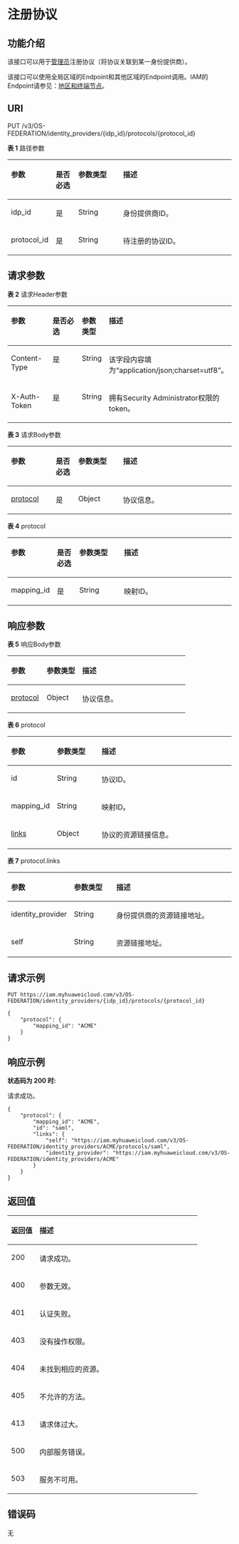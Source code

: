 # 注册协议<a name="iam_13_0404"></a>

## 功能介绍<a name="zh-cn_topic_0224276985_section034010528490"></a>

该接口可以用于[管理员](https://support.huaweicloud.com/usermanual-iam/iam_01_0001.html)注册协议（将协议关联到某一身份提供商）。

该接口可以使用全局区域的Endpoint和其他区域的Endpoint调用。IAM的Endpoint请参见：[地区和终端节点](https://developer.huaweicloud.com/endpoint?IAM)。

## URI<a name="zh-cn_topic_0224276985_section4341125219493"></a>

PUT /v3/OS-FEDERATION/identity\_providers/\{idp\_id\}/protocols/\{protocol\_id\}

**表 1**  路径参数

<a name="zh-cn_topic_0224276985_table1434215520495"></a>
<table><thead align="left"><tr id="zh-cn_topic_0224276985_row03422052184915"><th class="cellrowborder" valign="top" width="20%" id="mcps1.2.5.1.1"><p id="zh-cn_topic_0224276985_p834215215498"><a name="zh-cn_topic_0224276985_p834215215498"></a><a name="zh-cn_topic_0224276985_p834215215498"></a>参数</p>
</th>
<th class="cellrowborder" valign="top" width="10%" id="mcps1.2.5.1.2"><p id="zh-cn_topic_0224276985_p234320526492"><a name="zh-cn_topic_0224276985_p234320526492"></a><a name="zh-cn_topic_0224276985_p234320526492"></a>是否必选</p>
</th>
<th class="cellrowborder" valign="top" width="20%" id="mcps1.2.5.1.3"><p id="zh-cn_topic_0224276985_p1634345264914"><a name="zh-cn_topic_0224276985_p1634345264914"></a><a name="zh-cn_topic_0224276985_p1634345264914"></a>参数类型</p>
</th>
<th class="cellrowborder" valign="top" width="50%" id="mcps1.2.5.1.4"><p id="zh-cn_topic_0224276985_p10343135212495"><a name="zh-cn_topic_0224276985_p10343135212495"></a><a name="zh-cn_topic_0224276985_p10343135212495"></a>描述</p>
</th>
</tr>
</thead>
<tbody><tr id="zh-cn_topic_0224276985_row173423528492"><td class="cellrowborder" valign="top" width="20%" headers="mcps1.2.5.1.1 "><p id="zh-cn_topic_0224276985_p17343135214913"><a name="zh-cn_topic_0224276985_p17343135214913"></a><a name="zh-cn_topic_0224276985_p17343135214913"></a>idp_id</p>
</td>
<td class="cellrowborder" valign="top" width="10%" headers="mcps1.2.5.1.2 "><p id="zh-cn_topic_0224276985_p734475218490"><a name="zh-cn_topic_0224276985_p734475218490"></a><a name="zh-cn_topic_0224276985_p734475218490"></a>是</p>
</td>
<td class="cellrowborder" valign="top" width="20%" headers="mcps1.2.5.1.3 "><p id="zh-cn_topic_0224276985_p153444523493"><a name="zh-cn_topic_0224276985_p153444523493"></a><a name="zh-cn_topic_0224276985_p153444523493"></a>String</p>
</td>
<td class="cellrowborder" valign="top" width="50%" headers="mcps1.2.5.1.4 "><p id="zh-cn_topic_0224276985_p134475234912"><a name="zh-cn_topic_0224276985_p134475234912"></a><a name="zh-cn_topic_0224276985_p134475234912"></a>身份提供商ID。</p>
</td>
</tr>
<tr id="zh-cn_topic_0224276985_row133421152174919"><td class="cellrowborder" valign="top" width="20%" headers="mcps1.2.5.1.1 "><p id="zh-cn_topic_0224276985_p9344852194914"><a name="zh-cn_topic_0224276985_p9344852194914"></a><a name="zh-cn_topic_0224276985_p9344852194914"></a>protocol_id</p>
</td>
<td class="cellrowborder" valign="top" width="10%" headers="mcps1.2.5.1.2 "><p id="zh-cn_topic_0224276985_p153441152194914"><a name="zh-cn_topic_0224276985_p153441152194914"></a><a name="zh-cn_topic_0224276985_p153441152194914"></a>是</p>
</td>
<td class="cellrowborder" valign="top" width="20%" headers="mcps1.2.5.1.3 "><p id="zh-cn_topic_0224276985_p634512525498"><a name="zh-cn_topic_0224276985_p634512525498"></a><a name="zh-cn_topic_0224276985_p634512525498"></a>String</p>
</td>
<td class="cellrowborder" valign="top" width="50%" headers="mcps1.2.5.1.4 "><p id="zh-cn_topic_0224276985_p43455520492"><a name="zh-cn_topic_0224276985_p43455520492"></a><a name="zh-cn_topic_0224276985_p43455520492"></a>待注册的协议ID。</p>
</td>
</tr>
</tbody>
</table>

## 请求参数<a name="zh-cn_topic_0224276985_section123451552164914"></a>

**表 2**  请求Header参数

<a name="zh-cn_topic_0224276985_HeaderParameter"></a>
<table><thead align="left"><tr id="zh-cn_topic_0224276985_row1434614526497"><th class="cellrowborder" valign="top" width="20%" id="mcps1.2.5.1.1"><p id="zh-cn_topic_0224276985_p2346115219496"><a name="zh-cn_topic_0224276985_p2346115219496"></a><a name="zh-cn_topic_0224276985_p2346115219496"></a>参数</p>
</th>
<th class="cellrowborder" valign="top" width="20%" id="mcps1.2.5.1.2"><p id="zh-cn_topic_0224276985_p113465521496"><a name="zh-cn_topic_0224276985_p113465521496"></a><a name="zh-cn_topic_0224276985_p113465521496"></a>是否必选</p>
</th>
<th class="cellrowborder" valign="top" width="10%" id="mcps1.2.5.1.3"><p id="zh-cn_topic_0224276985_p16347852114916"><a name="zh-cn_topic_0224276985_p16347852114916"></a><a name="zh-cn_topic_0224276985_p16347852114916"></a>参数类型</p>
</th>
<th class="cellrowborder" valign="top" width="50%" id="mcps1.2.5.1.4"><p id="zh-cn_topic_0224276985_p15347165254919"><a name="zh-cn_topic_0224276985_p15347165254919"></a><a name="zh-cn_topic_0224276985_p15347165254919"></a>描述</p>
</th>
</tr>
</thead>
<tbody><tr id="zh-cn_topic_0224276985_row10346125234913"><td class="cellrowborder" valign="top" width="20%" headers="mcps1.2.5.1.1 "><p id="zh-cn_topic_0224276985_p10347115214918"><a name="zh-cn_topic_0224276985_p10347115214918"></a><a name="zh-cn_topic_0224276985_p10347115214918"></a>Content-Type</p>
</td>
<td class="cellrowborder" valign="top" width="20%" headers="mcps1.2.5.1.2 "><p id="zh-cn_topic_0224276985_p33481452124915"><a name="zh-cn_topic_0224276985_p33481452124915"></a><a name="zh-cn_topic_0224276985_p33481452124915"></a>是</p>
</td>
<td class="cellrowborder" valign="top" width="10%" headers="mcps1.2.5.1.3 "><p id="zh-cn_topic_0224276985_p434811529492"><a name="zh-cn_topic_0224276985_p434811529492"></a><a name="zh-cn_topic_0224276985_p434811529492"></a>String</p>
</td>
<td class="cellrowborder" valign="top" width="50%" headers="mcps1.2.5.1.4 "><p id="zh-cn_topic_0224276985_p1734835264919"><a name="zh-cn_topic_0224276985_p1734835264919"></a><a name="zh-cn_topic_0224276985_p1734835264919"></a>该字段内容填为“application/json;charset=utf8”。</p>
</td>
</tr>
<tr id="zh-cn_topic_0224276985_row10346152184920"><td class="cellrowborder" valign="top" width="20%" headers="mcps1.2.5.1.1 "><p id="zh-cn_topic_0224276985_p1034805244912"><a name="zh-cn_topic_0224276985_p1034805244912"></a><a name="zh-cn_topic_0224276985_p1034805244912"></a>X-Auth-Token</p>
</td>
<td class="cellrowborder" valign="top" width="20%" headers="mcps1.2.5.1.2 "><p id="zh-cn_topic_0224276985_p6348152194910"><a name="zh-cn_topic_0224276985_p6348152194910"></a><a name="zh-cn_topic_0224276985_p6348152194910"></a>是</p>
</td>
<td class="cellrowborder" valign="top" width="10%" headers="mcps1.2.5.1.3 "><p id="zh-cn_topic_0224276985_p16349145211495"><a name="zh-cn_topic_0224276985_p16349145211495"></a><a name="zh-cn_topic_0224276985_p16349145211495"></a>String</p>
</td>
<td class="cellrowborder" valign="top" width="50%" headers="mcps1.2.5.1.4 "><p id="zh-cn_topic_0224276985_p20349175294919"><a name="zh-cn_topic_0224276985_p20349175294919"></a><a name="zh-cn_topic_0224276985_p20349175294919"></a>拥有Security Administrator权限的token。</p>
</td>
</tr>
</tbody>
</table>

**表 3**  请求Body参数

<a name="zh-cn_topic_0224276985_requestParameter"></a>
<table><thead align="left"><tr id="zh-cn_topic_0224276985_row163491752164917"><th class="cellrowborder" valign="top" width="20%" id="mcps1.2.5.1.1"><p id="zh-cn_topic_0224276985_p235010522496"><a name="zh-cn_topic_0224276985_p235010522496"></a><a name="zh-cn_topic_0224276985_p235010522496"></a>参数</p>
</th>
<th class="cellrowborder" valign="top" width="10%" id="mcps1.2.5.1.2"><p id="zh-cn_topic_0224276985_p43501452194918"><a name="zh-cn_topic_0224276985_p43501452194918"></a><a name="zh-cn_topic_0224276985_p43501452194918"></a>是否必选</p>
</th>
<th class="cellrowborder" valign="top" width="20%" id="mcps1.2.5.1.3"><p id="zh-cn_topic_0224276985_p73511152144919"><a name="zh-cn_topic_0224276985_p73511152144919"></a><a name="zh-cn_topic_0224276985_p73511152144919"></a>参数类型</p>
</th>
<th class="cellrowborder" valign="top" width="50%" id="mcps1.2.5.1.4"><p id="zh-cn_topic_0224276985_p335119521495"><a name="zh-cn_topic_0224276985_p335119521495"></a><a name="zh-cn_topic_0224276985_p335119521495"></a>描述</p>
</th>
</tr>
</thead>
<tbody><tr id="zh-cn_topic_0224276985_row193491552204918"><td class="cellrowborder" valign="top" width="20%" headers="mcps1.2.5.1.1 "><p id="zh-cn_topic_0224276985_p19351195214494"><a name="zh-cn_topic_0224276985_p19351195214494"></a><a name="zh-cn_topic_0224276985_p19351195214494"></a><a href="#zh-cn_topic_0224276985_request_Rq1343Protocol">protocol</a></p>
</td>
<td class="cellrowborder" valign="top" width="10%" headers="mcps1.2.5.1.2 "><p id="zh-cn_topic_0224276985_p103511520495"><a name="zh-cn_topic_0224276985_p103511520495"></a><a name="zh-cn_topic_0224276985_p103511520495"></a>是</p>
</td>
<td class="cellrowborder" valign="top" width="20%" headers="mcps1.2.5.1.3 "><p id="zh-cn_topic_0224276985_p1835175218493"><a name="zh-cn_topic_0224276985_p1835175218493"></a><a name="zh-cn_topic_0224276985_p1835175218493"></a>Object</p>
</td>
<td class="cellrowborder" valign="top" width="50%" headers="mcps1.2.5.1.4 "><p id="zh-cn_topic_0224276985_p123524524493"><a name="zh-cn_topic_0224276985_p123524524493"></a><a name="zh-cn_topic_0224276985_p123524524493"></a>协议信息。</p>
</td>
</tr>
</tbody>
</table>

**表 4**  protocol

<a name="zh-cn_topic_0224276985_request_Rq1343Protocol"></a>
<table><thead align="left"><tr id="zh-cn_topic_0224276985_row135285218498"><th class="cellrowborder" valign="top" width="20%" id="mcps1.2.5.1.1"><p id="zh-cn_topic_0224276985_p935335219499"><a name="zh-cn_topic_0224276985_p935335219499"></a><a name="zh-cn_topic_0224276985_p935335219499"></a>参数</p>
</th>
<th class="cellrowborder" valign="top" width="10%" id="mcps1.2.5.1.2"><p id="zh-cn_topic_0224276985_p635312525495"><a name="zh-cn_topic_0224276985_p635312525495"></a><a name="zh-cn_topic_0224276985_p635312525495"></a>是否必选</p>
</th>
<th class="cellrowborder" valign="top" width="20%" id="mcps1.2.5.1.3"><p id="zh-cn_topic_0224276985_p33535520491"><a name="zh-cn_topic_0224276985_p33535520491"></a><a name="zh-cn_topic_0224276985_p33535520491"></a>参数类型</p>
</th>
<th class="cellrowborder" valign="top" width="50%" id="mcps1.2.5.1.4"><p id="zh-cn_topic_0224276985_p1335416523496"><a name="zh-cn_topic_0224276985_p1335416523496"></a><a name="zh-cn_topic_0224276985_p1335416523496"></a>描述</p>
</th>
</tr>
</thead>
<tbody><tr id="zh-cn_topic_0224276985_row335245274911"><td class="cellrowborder" valign="top" width="20%" headers="mcps1.2.5.1.1 "><p id="zh-cn_topic_0224276985_p735410529498"><a name="zh-cn_topic_0224276985_p735410529498"></a><a name="zh-cn_topic_0224276985_p735410529498"></a>mapping_id</p>
</td>
<td class="cellrowborder" valign="top" width="10%" headers="mcps1.2.5.1.2 "><p id="zh-cn_topic_0224276985_p18354652124912"><a name="zh-cn_topic_0224276985_p18354652124912"></a><a name="zh-cn_topic_0224276985_p18354652124912"></a>是</p>
</td>
<td class="cellrowborder" valign="top" width="20%" headers="mcps1.2.5.1.3 "><p id="zh-cn_topic_0224276985_p1335485214496"><a name="zh-cn_topic_0224276985_p1335485214496"></a><a name="zh-cn_topic_0224276985_p1335485214496"></a>String</p>
</td>
<td class="cellrowborder" valign="top" width="50%" headers="mcps1.2.5.1.4 "><p id="zh-cn_topic_0224276985_p6354195213497"><a name="zh-cn_topic_0224276985_p6354195213497"></a><a name="zh-cn_topic_0224276985_p6354195213497"></a>映射ID。</p>
</td>
</tr>
</tbody>
</table>

## 响应参数<a name="zh-cn_topic_0224276985_section63547529493"></a>

**表 5**  响应Body参数

<a name="zh-cn_topic_0224276985_responseParameter"></a>
<table><thead align="left"><tr id="zh-cn_topic_0224276985_row16735194010494"><th class="cellrowborder" valign="top" width="20%" id="mcps1.2.4.1.1"><p id="zh-cn_topic_0224276985_p173534084911"><a name="zh-cn_topic_0224276985_p173534084911"></a><a name="zh-cn_topic_0224276985_p173534084911"></a>参数</p>
</th>
<th class="cellrowborder" valign="top" width="20%" id="mcps1.2.4.1.2"><p id="zh-cn_topic_0224276985_p673544012495"><a name="zh-cn_topic_0224276985_p673544012495"></a><a name="zh-cn_topic_0224276985_p673544012495"></a>参数类型</p>
</th>
<th class="cellrowborder" valign="top" width="60%" id="mcps1.2.4.1.3"><p id="zh-cn_topic_0224276985_p973684074910"><a name="zh-cn_topic_0224276985_p973684074910"></a><a name="zh-cn_topic_0224276985_p973684074910"></a>描述</p>
</th>
</tr>
</thead>
<tbody><tr id="zh-cn_topic_0224276985_row18735164019490"><td class="cellrowborder" valign="top" width="20%" headers="mcps1.2.4.1.1 "><p id="zh-cn_topic_0224276985_p97364409492"><a name="zh-cn_topic_0224276985_p97364409492"></a><a name="zh-cn_topic_0224276985_p97364409492"></a><a href="#zh-cn_topic_0224276985_response_Rs1341ProtocolsArritem">protocol</a></p>
</td>
<td class="cellrowborder" valign="top" width="20%" headers="mcps1.2.4.1.2 "><p id="zh-cn_topic_0224276985_p27367408499"><a name="zh-cn_topic_0224276985_p27367408499"></a><a name="zh-cn_topic_0224276985_p27367408499"></a>Object</p>
</td>
<td class="cellrowborder" valign="top" width="60%" headers="mcps1.2.4.1.3 "><p id="zh-cn_topic_0224276985_p1173610403492"><a name="zh-cn_topic_0224276985_p1173610403492"></a><a name="zh-cn_topic_0224276985_p1173610403492"></a>协议信息。</p>
</td>
</tr>
</tbody>
</table>

**表 6**  protocol

<a name="zh-cn_topic_0224276985_response_Rs1341ProtocolsArritem"></a>
<table><thead align="left"><tr id="zh-cn_topic_0224276985_row18133622174914"><th class="cellrowborder" valign="top" width="20%" id="mcps1.2.4.1.1"><p id="zh-cn_topic_0224276985_p1913411221497"><a name="zh-cn_topic_0224276985_p1913411221497"></a><a name="zh-cn_topic_0224276985_p1913411221497"></a>参数</p>
</th>
<th class="cellrowborder" valign="top" width="20%" id="mcps1.2.4.1.2"><p id="zh-cn_topic_0224276985_p1013422284913"><a name="zh-cn_topic_0224276985_p1013422284913"></a><a name="zh-cn_topic_0224276985_p1013422284913"></a>参数类型</p>
</th>
<th class="cellrowborder" valign="top" width="60%" id="mcps1.2.4.1.3"><p id="zh-cn_topic_0224276985_p9134722154914"><a name="zh-cn_topic_0224276985_p9134722154914"></a><a name="zh-cn_topic_0224276985_p9134722154914"></a>描述</p>
</th>
</tr>
</thead>
<tbody><tr id="zh-cn_topic_0224276985_row1133102214490"><td class="cellrowborder" valign="top" width="20%" headers="mcps1.2.4.1.1 "><p id="zh-cn_topic_0224276985_p1513413224497"><a name="zh-cn_topic_0224276985_p1513413224497"></a><a name="zh-cn_topic_0224276985_p1513413224497"></a>id</p>
</td>
<td class="cellrowborder" valign="top" width="20%" headers="mcps1.2.4.1.2 "><p id="zh-cn_topic_0224276985_p1613513220497"><a name="zh-cn_topic_0224276985_p1613513220497"></a><a name="zh-cn_topic_0224276985_p1613513220497"></a>String</p>
</td>
<td class="cellrowborder" valign="top" width="60%" headers="mcps1.2.4.1.3 "><p id="zh-cn_topic_0224276985_p213502215498"><a name="zh-cn_topic_0224276985_p213502215498"></a><a name="zh-cn_topic_0224276985_p213502215498"></a>协议ID。</p>
</td>
</tr>
<tr id="zh-cn_topic_0224276985_row21333224498"><td class="cellrowborder" valign="top" width="20%" headers="mcps1.2.4.1.1 "><p id="zh-cn_topic_0224276985_p813582210494"><a name="zh-cn_topic_0224276985_p813582210494"></a><a name="zh-cn_topic_0224276985_p813582210494"></a>mapping_id</p>
</td>
<td class="cellrowborder" valign="top" width="20%" headers="mcps1.2.4.1.2 "><p id="zh-cn_topic_0224276985_p151354225498"><a name="zh-cn_topic_0224276985_p151354225498"></a><a name="zh-cn_topic_0224276985_p151354225498"></a>String</p>
</td>
<td class="cellrowborder" valign="top" width="60%" headers="mcps1.2.4.1.3 "><p id="zh-cn_topic_0224276985_p2135122294911"><a name="zh-cn_topic_0224276985_p2135122294911"></a><a name="zh-cn_topic_0224276985_p2135122294911"></a>映射ID。</p>
</td>
</tr>
<tr id="zh-cn_topic_0224276985_row1613342210497"><td class="cellrowborder" valign="top" width="20%" headers="mcps1.2.4.1.1 "><p id="zh-cn_topic_0224276985_p12136192234918"><a name="zh-cn_topic_0224276985_p12136192234918"></a><a name="zh-cn_topic_0224276985_p12136192234918"></a><a href="#zh-cn_topic_0224276985_response_Rs1341ProtocolsArritemLinks">links</a></p>
</td>
<td class="cellrowborder" valign="top" width="20%" headers="mcps1.2.4.1.2 "><p id="zh-cn_topic_0224276985_p2013682220493"><a name="zh-cn_topic_0224276985_p2013682220493"></a><a name="zh-cn_topic_0224276985_p2013682220493"></a>Object</p>
</td>
<td class="cellrowborder" valign="top" width="60%" headers="mcps1.2.4.1.3 "><p id="zh-cn_topic_0224276985_p6136222114915"><a name="zh-cn_topic_0224276985_p6136222114915"></a><a name="zh-cn_topic_0224276985_p6136222114915"></a>协议的资源链接信息。</p>
</td>
</tr>
</tbody>
</table>

**表 7**  protocol.links

<a name="zh-cn_topic_0224276985_response_Rs1341ProtocolsArritemLinks"></a>
<table><thead align="left"><tr id="zh-cn_topic_0224276985_row913762217493"><th class="cellrowborder" valign="top" width="20%" id="mcps1.2.4.1.1"><p id="zh-cn_topic_0224276985_p8137172264914"><a name="zh-cn_topic_0224276985_p8137172264914"></a><a name="zh-cn_topic_0224276985_p8137172264914"></a>参数</p>
</th>
<th class="cellrowborder" valign="top" width="20%" id="mcps1.2.4.1.2"><p id="zh-cn_topic_0224276985_p19138162215499"><a name="zh-cn_topic_0224276985_p19138162215499"></a><a name="zh-cn_topic_0224276985_p19138162215499"></a>参数类型</p>
</th>
<th class="cellrowborder" valign="top" width="60%" id="mcps1.2.4.1.3"><p id="zh-cn_topic_0224276985_p10138822144920"><a name="zh-cn_topic_0224276985_p10138822144920"></a><a name="zh-cn_topic_0224276985_p10138822144920"></a>描述</p>
</th>
</tr>
</thead>
<tbody><tr id="zh-cn_topic_0224276985_row913710227497"><td class="cellrowborder" valign="top" width="20%" headers="mcps1.2.4.1.1 "><p id="zh-cn_topic_0224276985_p171387229495"><a name="zh-cn_topic_0224276985_p171387229495"></a><a name="zh-cn_topic_0224276985_p171387229495"></a>identity_provider</p>
</td>
<td class="cellrowborder" valign="top" width="20%" headers="mcps1.2.4.1.2 "><p id="zh-cn_topic_0224276985_p18138192212493"><a name="zh-cn_topic_0224276985_p18138192212493"></a><a name="zh-cn_topic_0224276985_p18138192212493"></a>String</p>
</td>
<td class="cellrowborder" valign="top" width="60%" headers="mcps1.2.4.1.3 "><p id="zh-cn_topic_0224276985_p713962294910"><a name="zh-cn_topic_0224276985_p713962294910"></a><a name="zh-cn_topic_0224276985_p713962294910"></a>身份提供商的资源链接地址。</p>
</td>
</tr>
<tr id="zh-cn_topic_0224276985_row51371422124915"><td class="cellrowborder" valign="top" width="20%" headers="mcps1.2.4.1.1 "><p id="zh-cn_topic_0224276985_p513962234917"><a name="zh-cn_topic_0224276985_p513962234917"></a><a name="zh-cn_topic_0224276985_p513962234917"></a>self</p>
</td>
<td class="cellrowborder" valign="top" width="20%" headers="mcps1.2.4.1.2 "><p id="zh-cn_topic_0224276985_p21391022114911"><a name="zh-cn_topic_0224276985_p21391022114911"></a><a name="zh-cn_topic_0224276985_p21391022114911"></a>String</p>
</td>
<td class="cellrowborder" valign="top" width="60%" headers="mcps1.2.4.1.3 "><p id="zh-cn_topic_0224276985_p914017227496"><a name="zh-cn_topic_0224276985_p914017227496"></a><a name="zh-cn_topic_0224276985_p914017227496"></a>资源链接地址。</p>
</td>
</tr>
</tbody>
</table>

## 请求示例<a name="zh-cn_topic_0224276985_section183641052154913"></a>

```
PUT https://iam.myhuaweicloud.com/v3/OS-FEDERATION/identity_providers/{idp_id}/protocols/{protocol_id}
```

```
{
    "protocol": {
        "mapping_id": "ACME"
    }
}
```

## 响应示例<a name="zh-cn_topic_0224276985_section123651952194911"></a>

**状态码为 200 时:**

请求成功。

```
{
    "protocol": {
        "mapping_id": "ACME",
        "id": "saml",
        "links": {
            "self": "https://iam.myhuaweicloud.com/v3/OS-FEDERATION/identity_providers/ACME/protocols/saml",
            "identity_provider": "https://iam.myhuaweicloud.com/v3/OS-FEDERATION/identity_providers/ACME"
        }
    }
}
```

## 返回值<a name="zh-cn_topic_0224276985_section16367175274915"></a>

<a name="zh-cn_topic_0224276985_table4322"></a>
<table><thead align="left"><tr id="zh-cn_topic_0224276985_row436735213496"><th class="cellrowborder" valign="top" width="15%" id="mcps1.1.3.1.1"><p id="zh-cn_topic_0224276985_p12368125211491"><a name="zh-cn_topic_0224276985_p12368125211491"></a><a name="zh-cn_topic_0224276985_p12368125211491"></a>返回值</p>
</th>
<th class="cellrowborder" valign="top" width="85%" id="mcps1.1.3.1.2"><p id="zh-cn_topic_0224276985_p236815521496"><a name="zh-cn_topic_0224276985_p236815521496"></a><a name="zh-cn_topic_0224276985_p236815521496"></a>描述</p>
</th>
</tr>
</thead>
<tbody><tr id="zh-cn_topic_0224276985_row2367195220496"><td class="cellrowborder" valign="top" width="15%" headers="mcps1.1.3.1.1 "><p id="zh-cn_topic_0224276985_p11368105210490"><a name="zh-cn_topic_0224276985_p11368105210490"></a><a name="zh-cn_topic_0224276985_p11368105210490"></a>200</p>
</td>
<td class="cellrowborder" valign="top" width="85%" headers="mcps1.1.3.1.2 "><p id="zh-cn_topic_0224276985_p1836815214497"><a name="zh-cn_topic_0224276985_p1836815214497"></a><a name="zh-cn_topic_0224276985_p1836815214497"></a>请求成功。</p>
</td>
</tr>
<tr id="zh-cn_topic_0224276985_row836715220496"><td class="cellrowborder" valign="top" width="15%" headers="mcps1.1.3.1.1 "><p id="zh-cn_topic_0224276985_p13369185244912"><a name="zh-cn_topic_0224276985_p13369185244912"></a><a name="zh-cn_topic_0224276985_p13369185244912"></a>400</p>
</td>
<td class="cellrowborder" valign="top" width="85%" headers="mcps1.1.3.1.2 "><p id="zh-cn_topic_0224276985_p1736985234910"><a name="zh-cn_topic_0224276985_p1736985234910"></a><a name="zh-cn_topic_0224276985_p1736985234910"></a>参数无效。</p>
</td>
</tr>
<tr id="zh-cn_topic_0224276985_row1736714526491"><td class="cellrowborder" valign="top" width="15%" headers="mcps1.1.3.1.1 "><p id="zh-cn_topic_0224276985_p1336955220492"><a name="zh-cn_topic_0224276985_p1336955220492"></a><a name="zh-cn_topic_0224276985_p1336955220492"></a>401</p>
</td>
<td class="cellrowborder" valign="top" width="85%" headers="mcps1.1.3.1.2 "><p id="zh-cn_topic_0224276985_p63697523491"><a name="zh-cn_topic_0224276985_p63697523491"></a><a name="zh-cn_topic_0224276985_p63697523491"></a>认证失败。</p>
</td>
</tr>
<tr id="zh-cn_topic_0224276985_row936765211497"><td class="cellrowborder" valign="top" width="15%" headers="mcps1.1.3.1.1 "><p id="zh-cn_topic_0224276985_p1736914527494"><a name="zh-cn_topic_0224276985_p1736914527494"></a><a name="zh-cn_topic_0224276985_p1736914527494"></a>403</p>
</td>
<td class="cellrowborder" valign="top" width="85%" headers="mcps1.1.3.1.2 "><p id="zh-cn_topic_0224276985_p11370195217494"><a name="zh-cn_topic_0224276985_p11370195217494"></a><a name="zh-cn_topic_0224276985_p11370195217494"></a>没有操作权限。</p>
</td>
</tr>
<tr id="zh-cn_topic_0224276985_row936720523493"><td class="cellrowborder" valign="top" width="15%" headers="mcps1.1.3.1.1 "><p id="zh-cn_topic_0224276985_p3370952204916"><a name="zh-cn_topic_0224276985_p3370952204916"></a><a name="zh-cn_topic_0224276985_p3370952204916"></a>404</p>
</td>
<td class="cellrowborder" valign="top" width="85%" headers="mcps1.1.3.1.2 "><p id="zh-cn_topic_0224276985_p33701524493"><a name="zh-cn_topic_0224276985_p33701524493"></a><a name="zh-cn_topic_0224276985_p33701524493"></a>未找到相应的资源。</p>
</td>
</tr>
<tr id="zh-cn_topic_0224276985_row18367452104918"><td class="cellrowborder" valign="top" width="15%" headers="mcps1.1.3.1.1 "><p id="zh-cn_topic_0224276985_p183701452144913"><a name="zh-cn_topic_0224276985_p183701452144913"></a><a name="zh-cn_topic_0224276985_p183701452144913"></a>405</p>
</td>
<td class="cellrowborder" valign="top" width="85%" headers="mcps1.1.3.1.2 "><p id="zh-cn_topic_0224276985_p1637017522496"><a name="zh-cn_topic_0224276985_p1637017522496"></a><a name="zh-cn_topic_0224276985_p1637017522496"></a>不允许的方法。</p>
</td>
</tr>
<tr id="zh-cn_topic_0224276985_row33676525496"><td class="cellrowborder" valign="top" width="15%" headers="mcps1.1.3.1.1 "><p id="zh-cn_topic_0224276985_p837155216498"><a name="zh-cn_topic_0224276985_p837155216498"></a><a name="zh-cn_topic_0224276985_p837155216498"></a>413</p>
</td>
<td class="cellrowborder" valign="top" width="85%" headers="mcps1.1.3.1.2 "><p id="zh-cn_topic_0224276985_p037114523490"><a name="zh-cn_topic_0224276985_p037114523490"></a><a name="zh-cn_topic_0224276985_p037114523490"></a>请求体过大。</p>
</td>
</tr>
<tr id="zh-cn_topic_0224276985_row736765216496"><td class="cellrowborder" valign="top" width="15%" headers="mcps1.1.3.1.1 "><p id="zh-cn_topic_0224276985_p73711521493"><a name="zh-cn_topic_0224276985_p73711521493"></a><a name="zh-cn_topic_0224276985_p73711521493"></a>500</p>
</td>
<td class="cellrowborder" valign="top" width="85%" headers="mcps1.1.3.1.2 "><p id="zh-cn_topic_0224276985_p1537118527499"><a name="zh-cn_topic_0224276985_p1537118527499"></a><a name="zh-cn_topic_0224276985_p1537118527499"></a>内部服务错误。</p>
</td>
</tr>
<tr id="zh-cn_topic_0224276985_row2368175214919"><td class="cellrowborder" valign="top" width="15%" headers="mcps1.1.3.1.1 "><p id="zh-cn_topic_0224276985_p183711352174915"><a name="zh-cn_topic_0224276985_p183711352174915"></a><a name="zh-cn_topic_0224276985_p183711352174915"></a>503</p>
</td>
<td class="cellrowborder" valign="top" width="85%" headers="mcps1.1.3.1.2 "><p id="zh-cn_topic_0224276985_p2372552204914"><a name="zh-cn_topic_0224276985_p2372552204914"></a><a name="zh-cn_topic_0224276985_p2372552204914"></a>服务不可用。</p>
</td>
</tr>
</tbody>
</table>

## 错误码<a name="zh-cn_topic_0224276985_section1837245274910"></a>

无

